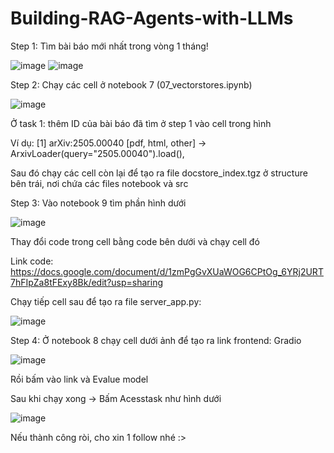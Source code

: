 # Building-RAG-Agents-with-LLMs
Step 1: Tìm bài báo mới nhất trong vòng 1 tháng!

![image](https://github.com/user-attachments/assets/6b236d2a-d686-430a-8726-d52916b5bb17)
![image](https://github.com/user-attachments/assets/dc79a7f8-c4ce-404e-81c6-ebc3d01d2041)

Step 2: Chạy các cell ở notebook 7 (07_vectorstores.ipynb)

![image](https://github.com/user-attachments/assets/a117e902-937e-4211-b414-a3dd63f048ff)

Ở task 1: thêm ID của bài báo đã tìm ở step 1 vào cell trong hình

Ví dụ: [1] arXiv:2505.00040 [pdf, html, other] -> ArxivLoader(query="2505.00040").load(),

Sau đó chạy các cell còn lại để tạo ra file docstore_index.tgz ở structure bên trái, nơi chứa các files notebook và src

Step 3: Vào notebook 9 tìm phần hình dưới

![image](https://github.com/user-attachments/assets/08ad2191-076b-457a-aa36-cca008c645c4)

Thay đổi code trong cell bằng code bên dưới và chạy cell đó

Link code:
https://docs.google.com/document/d/1zmPgGvXUaWOG6CPtOg_6YRj2URT7hFIpZa8tFExy8Bk/edit?usp=sharing

Chạy tiếp cell sau để tạo ra file server_app.py:

![image](https://github.com/user-attachments/assets/746a4ffb-0299-4e37-b575-af5da1d41cc4)

Step 4: Ở notebook 8 chạy cell dưới ảnh để tạo ra link frontend: Gradio

![image](https://github.com/user-attachments/assets/a5a79cd4-be09-4034-b808-b009bac477b9)

Rồi bấm vào link và Evalue model

Sau khi chạy xong -> Bấm Acesstask như hình dưới

![image](https://github.com/user-attachments/assets/dca604a1-cd30-4bdf-9f67-c8e700194db8)

Nếu thành công ròi, cho xin 1 follow nhé :>





